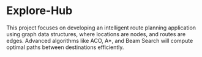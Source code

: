 # Explore-Hub
This project focuses on developing an intelligent route planning application using graph data structures, where locations are nodes, and routes are edges. Advanced algorithms like ACO, A*, and Beam Search will compute optimal paths between destinations efficiently.
